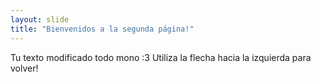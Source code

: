 ```yaml
---
layout: slide
title: "Bienvenidos a la segunda página!"
---
```

Tu texto modificado todo mono :3
Utiliza la flecha hacia la izquierda para volver!
